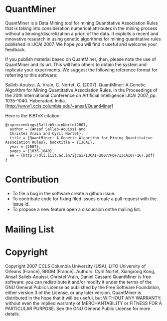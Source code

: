 QuantMiner
==========

QuantMiner is a Data Mining tool for mining Quantitative Association Rules that is taking into consideration numerical attributes in the mining process without a binning/discretization a priori of the data. It exploits a recent and innovative research in using genetic algorithms for mining quantitative rules published in IJCAI 2007. We hope you will find it useful and welcome your feedback.

If you publish material based on QuantMiner, then, please note the use of QuantMiner and its url. This will help others to obtain the system and replicate your experiments. We suggest the following reference format for referring to this software:

Salleb-Aouissi, A. Vrain, C. Nortet, C. (2007). QuantMiner: A Genetic Algorithm for Mining Quantitative Association Rules. In the Proceedings of the 20th International Conference on Artificial Intelligence IJCAI 2007, pp. 1035-1040. Hyberadad, India. [http://www1.ccls.columbia.edu/~ansaf/QuantMiner]

Here is the BiBTeX citation:

```
@inproceedings{SallebVrainNortet2007,
  author = {Ansaf Salleb-Aouissi and
  Christel Vrain and Cyril Nortet},
  title = {QuantMiner: A Genetic Algorithm for Mining Quantitative Association Rules}, booktitle = {IJCAI},
  year = {2007},
  pages = {1035-1040},
  ee = {http://dli.iiit.ac.in/ijcai/IJCAI-2007/PDF/IJCAI07-167.pdf}
}
```
Contribution
====
- To file a bug in the software create a github issue.
- To contribute code for fixing filed issues create a pull request with the issue id.
- To propose a new feature open a discussion onthe mailing list.

Mailing List
====



Copyright
====
Copyright 2007 CCLS Columbia University (USA), LIFO University of Orleans (France), BRGM (France). Authors: Cyril Nortet, Xiangrong Kong, Ansaf Salleb-Aouissi, Christel Vrain, Daniel Cassard
QuantMiner is free software: you can redistribute it and/or modify it under the terms of the GNU General Public License as published by the Free Software Foundation, either version 3 of the License, or any later version.
QuantMiner is distributed in the hope that it will be useful, but WITHOUT ANY WARRANTY; without even the implied warranty of MERCHANTABILITY or FITNESS FOR A PARTICULAR PURPOSE. See the GNU General Public License for more details.

